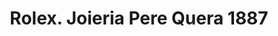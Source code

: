 ---
title: "Rolex. Joieria Pere Quera 1887"
url: /girona/rolex-joieria-pere-quera-1887/
shop: relojes
---
